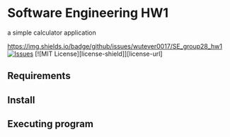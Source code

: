 # Software Engineering HW1
a simple calculator application

<!-- SHIELDS -->

https://img.shields.io/badge/github/issues/wutever0017/SE_group28_hw1
[![Issues][issues-shield]][issues-url]
[![MIT License][license-shield]][license-url]

## Requirements

## Install

## Executing program


<!-- links -->
[issues-shield]:https://img.shields.io/badge/github/issues/wutever0017/SE_group28_hw1
[issues-url]:https://github.com/wutever0017/SE_group28_hw1/issues
